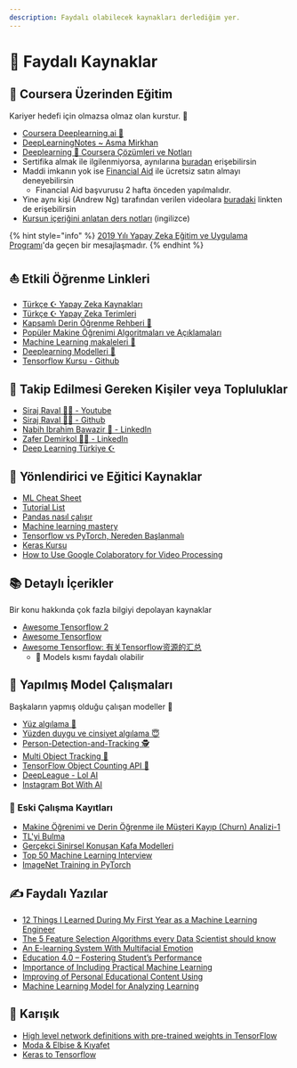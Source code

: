 ```yaml
---
description: Faydalı olabilecek kaynakları derlediğim yer.
---
```


# 🌟 Faydalı Kaynaklar

## 🏫 Coursera Üzerinden Eğitim

Kariyer hedefi için olmazsa olmaz olan kurstur. 🚀

* [Coursera Deeplearning.ai 🧠](https://www.coursera.org/specializations/deep-learning)
* [DeepLearningNotes ~ Asma Mirkhan](https://dl.asmaamir.com/)
* [Deeplearning 🧠 Coursera Çözümleri ve Notları](https://github.com/Kulbear/deep-learning-coursera)
* Sertifika almak ile ilgilenmiyorsa, aynılarına [buradan](https://www.youtube.com/channel/UCcIXc5mJsHVYTZR1maL5l9w) erişebilirsin
* Maddi imkanın yok ise [Financial Aid](https://medium.com/deep-learning-turkiye/courseradaki-derin-%C3%B6%C4%9Frenme-kursuna-financial-aid-uygulamas%C4%B1-ile-%C3%BCcretsiz-kaydolmak-20ca52ff9b70) ile ücretsiz satın almayı deneyebilirsin
  * Financial Aid başvurusu 2 hafta önceden yapılmalıdır.
* Yine aynı kişi \(Andrew Ng\) tarafından verilen videolara [buradaki](https://www.youtube.com/channel/UC5zx8Owijmv-bbhAK6Z9apg/featured?disable_polymer=1) linkten de erişebilirsin
* [Kursun içeriğini anlatan ders notları](https://www.linkedin.com/posts/zaferdemirkol_deep-learning-tutorial-activity-6604626717975855105-X37E) \(ingilizce\)

{% hint style="info" %}
[2019 Yılı Yapay Zeka Eğitim ve Uygulama Programı](https://medium.com/deep-learning-turkiye/2019-yapay-zeka-e%C4%9Fitim-ve-uygulama-program%C4%B1-add138988809)'da geçen bir mesajlaşmadır.
{% endhint %}

## ⛵ Etkili Öğrenme Linkleri

* [Türkçe ☪ Yapay Zeka Kaynakları](https://github.com/deeplearningturkiye/turkce-yapay-zeka-kaynaklari)
* [Türkçe ☪ Yapay Zeka Terimleri](https://github.com/deeplearningturkiye/turkce-yapay-zeka-terimleri)
* [Kapsamlı Derin Öğrenme Rehberi 💫](https://github.com/ayyucekizrak/Kapsamli_Derin_Ogrenme_Rehberi)
* [Popüler Makine Öğrenimi Algoritmaları ve Açıklamaları](https://github.com/trekhleb/homemade-machine-learning)
* [Machine Learning makaleleri 📃](https://github.com/Swall0w/papers)
* [Deeplearning Modelleri 🤖](https://github.com/rasbt/deeplearning-models)
* [Tensorflow Kursu - Github](https://github.com/machinelearningmindset/TensorFlow-Course)

## 👣 Takip Edilmesi Gereken Kişiler veya Topluluklar

* [Siraj Raval 🤵🌟 - Youtube](https://www.youtube.com/channel/UCWN3xxRkmTPmbKwht9FuE5A)
* [Siraj Raval 🤵🌟 - Github](https://github.com/llSourcell)
* [Nabih Ibrahim Bawazir 🤵 - LinkedIn](https://www.linkedin.com/in/nabihbawazir/detail/recent-activity/shares/)
* [Zafer Demirkol 🤵🌟 - LinkedIn](https://tr.linkedin.com/in/zaferdemirkol)
* [Deep Learning Türkiye ☪](https://medium.com/deep-learning-turkiye)

## 🚩 Yönlendirici ve Eğitici Kaynaklar

* [ML Cheat Sheet](https://github.com/yedhrab/YArtificalIntelligent/tree/8121852651fd32f8f5d2a1cece28955d0fb514d2/res/microsoft-machine-learning-algorithm-cheat-sheet-v7.pdf)
* [Tutorial List](https://www.linkedin.com/feed/update/urn:li:activity:6540145442783629313)
* [Pandas nasıl çalışır](https://www.linkedin.com/feed/update/urn:li:activity:6541970455501336576)
* [Machine learning mastery](https://machinelearningmastery.com/start-here/)
* [Tensorflow vs PyTorch, Nereden Başlanmalı](https://towardsdatascience.com/which-deep-learning-framework-is-growing-fastest-3f77f14aa318)
* [Keras Kursu](https://www.datacamp.com/courses/deep-learning-in-python)
* [How to Use Google Colaboratory for Video Processing](https://dzone.com/articles/how-to-use-google-colaboratory-for-video-processin)

## 📚 Detaylı İçerikler

Bir konu hakkında çok fazla bilgiyi depolayan kaynaklar

* [Awesome Tensorflow 2](https://github.com/Amin-Tgz/awesome-tensorflow-2)
* [Awesome Tensorflow](https://github.com/jtoy/awesome-tensorflow)
* [Awesome Tensorflow: 有关Tensorflow资源的汇总](https://www.ctolib.com/topics-47356.html)
  * 🤖 Models kısmı faydalı olabilir

## 🤖 Yapılmış Model Çalışmaları

Başkaların yapmış olduğu çalışan modeller 🤖

* [Yüz algılama 👩](https://github.com/ageitgey/face_recognition)
* [Yüzden duygu ve cinsiyet algılama 😇](https://github.com/DiaaZiada/Faces)
* [Person-Detection-and-Tracking 🕵️‍](https://github.com/ambakick/Person-Detection-and-Tracking)
* [Multi Object Tracking 🔢](https://github.com/jguoaj/multi-object-tracking)
* [TensorFlow Object Counting API 🔢](https://github.com/ahmetozlu/tensorflow_object_counting_api)
* [DeepLeague - Lol AI](https://github.com/farzaa/DeepLeague)
* [Instagram Bot With AI](https://instabotai.com/)

### 🤺 Eski Çalışma Kayıtları

* [Makine Öğrenimi ve Derin Öğrenme ile Müşteri Kayıp \(Churn\) Analizi-1](https://medium.com/deep-learning-turkiye/makine-%C3%B6%C4%9Frenimi-ve-derin-%C3%B6%C4%9Frenme-ile-m%C3%BC%C5%9Fteri-kay%C4%B1p-churn-analizi-1-63a4513b8a6f)
* [TL'yi Bulma](https://www.linkedin.com/pulse/g%C3%B6r%C3%BCnt%C3%BC-tan%C4%B1yan-mobil-uygulama-nas%C4%B1l-geli%C5%9Ftirilir-%C3%B6zg%C3%BCr-%C5%9Fahin/)
* [Gerçekçi Sinirsel Konuşan Kafa Modelleri](https://www.youtube.com/watch?v=p1b5aiTrGzY&feature=youtu.be)
* [Top 50 Machine Learning Interview](https://www.linkedin.com/feed/update/urn:li:activity:6540239772655419392)
* [ImageNet Training in PyTorch](https://github.com/diux-dev/cluster/tree/master/pytorch#data-preparation)

## ✍ Faydalı Yazılar

* [12 Things I Learned During My First Year as a Machine Learning Engineer](https://towardsdatascience.com/12-things-i-learned-during-my-first-year-as-a-machine-learning-engineer-2991573a9195)
* [The 5 Feature Selection Algorithms every Data Scientist should know](https://towardsdatascience.com/the-5-feature-selection-algorithms-every-data-scientist-need-to-know-3a6b566efd2)
* [An E-learning System With Multifacial Emotion](https://github.com/yedhrab/YArtificalIntelligent/tree/8121852651fd32f8f5d2a1cece28955d0fb514d2/pdfs/An%20E-learning%20System%20With%20Multifacial%20Emotion.pdf)
* [Education 4.0 – Fostering Student’s Performance](https://github.com/yedhrab/YArtificalIntelligent/tree/8121852651fd32f8f5d2a1cece28955d0fb514d2/pdfs/Education%204.0%20–%20Fostering%20Student’s%20Performance.pdf)
* [Importance of Including Practical Machine Learning](https://github.com/yedhrab/YArtificalIntelligent/tree/8121852651fd32f8f5d2a1cece28955d0fb514d2/pdfs/Importance%20of%20Including%20Practical%20Machine%20Learning.pdf)
* [Improving of Personal Educational Content Using](https://github.com/yedhrab/YArtificalIntelligent/tree/8121852651fd32f8f5d2a1cece28955d0fb514d2/pdfs/Improving%20of%20Personal%20Educational%20Content%20Using.pdf)
* [Machine Learning Model for Analyzing Learning](https://github.com/yedhrab/YArtificalIntelligent/tree/8121852651fd32f8f5d2a1cece28955d0fb514d2/pdfs/Machine%20Learning%20Model%20for%20Analyzing%20Learning.pdf)

## 🥴 Karışık

* [High level network definitions with pre-trained weights in TensorFlow](https://github.com/taehoonlee/tensornetss)
* [Moda & Elbise & Kıyafet](https://github.com/ayushidalmia/awesome-fashion-ai)
* [Keras to Tensorflow](https://github.com/amir-abdi/keras_to_tensorflow)

